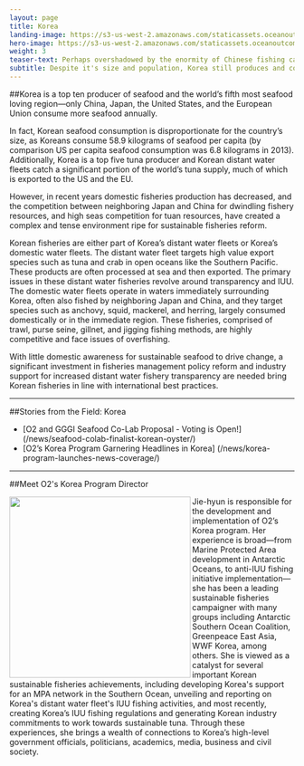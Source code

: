 ```yaml
---
layout: page
title: Korea
landing-image: https://s3-us-west-2.amazonaws.com/staticassets.oceanoutcomes.org/rollover+images/korean-fisheries-hover.jpg
hero-image: https://s3-us-west-2.amazonaws.com/staticassets.oceanoutcomes.org/hero+photos/koreanfisherieshero.jpg
weight: 3
teaser-text: Perhaps overshadowed by the enormity of Chinese fishing capacity, or Japan’s international reputation as the primary seafood consuming region in Asia, Korea still produces and consumes more seafood than most any country on earth.
subtitle: Despite it's size and population, Korea still produces and consumes more seafood than most any country on earth.
---
```


##Korea is a top ten producer of seafood and the world’s fifth most seafood loving region—only China, Japan, the United States, and the European Union consume more seafood annually.

In fact, Korean seafood consumption is disproportionate for the country’s size, as Koreans consume 58.9 kilograms of seafood per capita (by comparison US per capita seafood consumption was 6.8 kilograms in 2013). Additionally, Korea is a top five tuna producer and Korean distant water fleets catch a significant portion of the world’s tuna supply, much of which is exported to the US and the EU. 

However, in recent years domestic fisheries production has decreased, and the competition between neighboring Japan and China for dwindling fishery resources, and high seas competition for tuan resources, have created a complex and tense environment ripe for sustainable fisheries reform.

Korean fisheries are either part of Korea’s distant water fleets or Korea’s domestic water fleets. The distant water fleet targets high value export species such as tuna and crab in open oceans like the Southern Pacific. These products are often processed at sea and then exported. The primary issues in these distant water fisheries revolve around transparency and IUU. The domestic water fleets operate in waters immediately surrounding Korea, often also fished by neighboring Japan and China, and they target species such as anchovy, squid, mackerel, and herring, largely consumed domestically or in the immediate region. These fisheries, comprised of trawl, purse seine, gillnet, and jigging fishing methods, are highly competitive and face issues of overfishing.

With little domestic awareness for sustainable seafood to drive change, a significant investment in fisheries management policy reform and industry support for increased distant water fishery transparency are needed bring Korean fisheries in line with international best practices.

---
##Stories from the Field: Korea

* [O2 and GGGI Seafood Co-Lab Proposal - Voting is Open!] (/news/seafood-colab-finalist-korean-oyster/)
* [O2’s Korea Program Garnering Headlines in Korea] (/news/korea-program-launches-news-coverage/)

---

##Meet O2's Korea Program Director

<img align="left" src="https://s3-us-west-2.amazonaws.com/staticassets.oceanoutcomes.org/staff+photos/jiehyunstaffphoto1.jpg" width="320" height="320"> Jie-hyun is responsible for the development and implementation of O2’s Korea program. Her experience is broad—from Marine Protected Area development in Antarctic Oceans, to anti-IUU fishing initiative implementation—she has been a leading sustainable fisheries campaigner with many groups including Antarctic Southern Ocean Coalition, Greenpeace East Asia, WWF Korea, among others. She is viewed as a catalyst for several important Korean sustainable fisheries achievements, including developing Korea's support for an MPA network in the Southern Ocean, unveiling and reporting on Korea's distant water fleet's IUU fishing activities, and most recently, creating Korea’s IUU fishing regulations and generating Korean industry commitments to work towards sustainable tuna. Through these experiences, she brings a wealth of connections to Korea’s high-level government officials, politicians, academics, media, business and civil society. 
